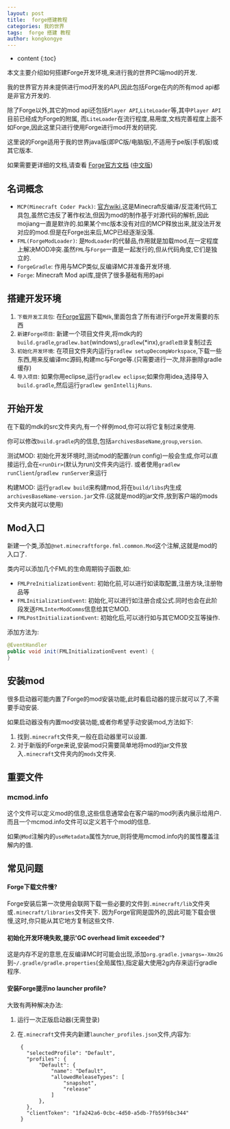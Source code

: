 ```yaml
---
layout: post
title:  forge搭建教程
categories: 我的世界
tags:  forge 搭建 教程
author: kongkongye
---
```


* content
{:toc}

本文主要介绍如何搭建Forge开发环境,来进行我的世界PC端mod的开发.

我的世界官方并未提供进行mod开发的API,因此包括Forge在内的所有mod api都是非官方开发的.

除了Forge以外,其它的mod api还包括`Player API`,`LiteLoader`等,其中`Player API`目前已经成为Forge的附属,
而`LiteLoader`在流行程度,易用度,文档完善程度上面不如Forge,因此这里只进行使用Forge进行mod开发的研究.

这里说的Forge适用于我的世界java版(即PC版/电脑版),不适用于pe版(手机版)或其它版本.

如果需要更详细的文档,请查看 [Forge官方文档](https://mcforge.readthedocs.io/en/latest/) ([中文版](http://mcforge-cn.readthedocs.io/zh/latest/))




## 名词概念
* `MCP(Minecraft Coder Pack)`: [官方wiki](https://minecraft.gamepedia.com/Programs_and_editors/Mod_Coder_Pack),这是Minecraft反编译/反混淆代码工具包,虽然它违反了著作权法,但因为mod的制作基于对源代码的解析,因此mojiang一直是默许的.如果某个mc版本没有对应的MCP释放出来,就没法开发对应的mod.但是在Forge出来后,MCP已经逐渐没落.
* `FML(ForgeModLoader)`: 是`ModLoader`的代替品,作用就是加载mod,在一定程度上解决MOD冲突.虽然`FML`与`Forge`一直是一起发行的,但从代码角度,它们是独立的.
* `ForgeGradle`: 作用与MCP类似,反编译MC并准备开发环境.
* `Forge`: Minecraft Mod api库,提供了很多基础有用的api

## 搭建开发环境
1. `下载开发工具包`: 在[Forge官网](http://files.minecraftforge.net/)下载`Mdk`,里面包含了所有进行Forge开发需要的东西
2. `新建Forge项目`: 新建一个项目文件夹,将mdk内的`build.gradle`,`gradlew.bat`(windows),`gradlew`(\*inx),`gradle目录`复制过去
3. `初始化开发环境`: 在项目文件夹内运行`gradlew setupDecompWorkspace`,下载一些东西,用来反编译mc源码,构建mc与Forge等.(只需要进行一次,除非删除gradle缓存)
4. `导入项目`: 如果你用eclipse,运行`gradlew eclipse`;如果你用idea,选择导入`build.gradle`,然后运行`gradlew genIntellijRuns`.

## 开始开发
在下载的mdk的src文件夹内,有一个样例mod,你可以将它复制过来使用.

你可以修改`build.gradle`内的信息,包括`archivesBaseName`,`group`,`version`.

测试MOD: 初始化开发环境时,测试mod的配置(run config)一般会生成,你可以直接运行,会在`<runDir>`(默认为run)文件夹内运行.
或者使用`gradlew runClient`/`gradlew runServer`来运行

构建MOD: 运行`gradlew build`来构建mod,将在`build/libs`内生成`archivesBaseName-version.jar`文件.(这就是mod的jar文件,放到客户端的mods文件夹内就可以使用)

## Mod入口
新建一个类,添加`@net.minecraftforge.fml.common.Mod`这个注解,这就是mod的入口了.

类内可以添加几个FML的生命周期钩子函数,如:

* `FMLPreInitializationEvent`: 初始化前,可以进行如读取配置,注册方块,注册物品等
* `FMLInitializationEvent`: 初始化,可以进行如注册合成公式.同时也会在此阶段发送`FMLInterModComms`信息给其它MOD.
* `FMLPostInitializationEvent`: 初始化后,可以进行如与其它MOD交互等操作.

添加方法为:

```java
@EventHandler
public void init(FMLInitializationEvent event) {
}
```

## 安装mod
很多启动器可能内置了Forge的mod安装功能,此时看启动器的提示就可以了,不需要手动安装.

如果启动器没有内置mod安装功能,或者你希望手动安装mod,方法如下:

1. 找到`.minecraft`文件夹,一般在启动器里可以设置.
2. 对于新版的Forge来说,安装mod只需要简单地将mod的jar文件放入`.minecraft`文件夹内的`mods`文件夹.

## 重要文件
### mcmod.info
这个文件可以定义mod的信息,这些信息通常会在客户端的mod列表内展示给用户.
而且一个mcmod.info文件可以定义若干个mod的信息.

如果`@Mod`注解内的`useMetadata`属性为true,则将使用mcmod.info内的属性覆盖注解内的值.

## 常见问题
#### Forge下载文件慢?
Forge安装后第一次使用会联网下载一些必要的文件到`.minecraft/lib`文件夹或`.minecraft/libraries`文件夹下.
因为Forge官网是国外的,因此可能下载会很慢,这时,你只能从其它地方复制这些文件.

#### 初始化开发环境失败,提示'GC overhead limit exceeded'?
这是内存不足的意思,在反编译MC时可能会出现,添加`org.gradle.jvmargs=-Xmx2G`到`~/.gradle/gradle.properties`(全局属性),指定最大使用2g内存来运行gradle程序.

#### 安装Forge提示no launcher profile?
大致有两种解决办法:

1. 运行一次正版启动器(无需登录)
2. 在`.minecraft`文件夹内新建`launcher_profiles.json`文件,内容为:

        {
          "selectedProfile": "Default",
          "profiles": {
              "Default": {
                  "name": "Default",
                  "allowedReleaseTypes": [
                      "snapshot",
                      "release"
                  ]
              },
          },
          "clientToken": "1fa242a6-0cbc-4d50-a5db-7fb59f6bc344"
        }
